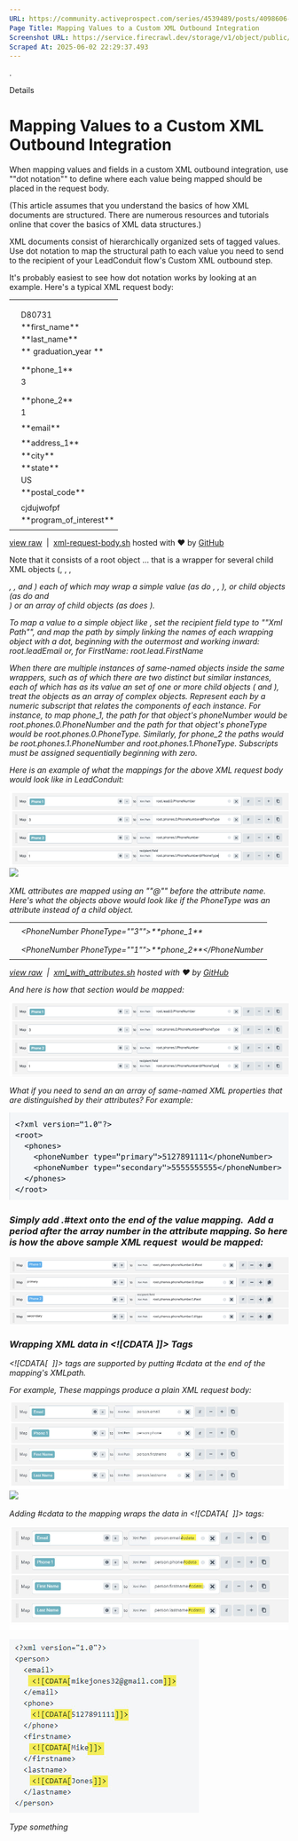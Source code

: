 ```yaml
---
URL: https://community.activeprospect.com/series/4539489/posts/4098606-mapping-values-to-a-custom-xml-outbound-integration
Page Title: Mapping Values to a Custom XML Outbound Integration
Screenshot URL: https://service.firecrawl.dev/storage/v1/object/public/media/screenshot-4826f5ae-23cd-440f-ab4e-700efaee67b2.png
Scraped At: 2025-06-02 22:29:37.493
---
```


.

Details

# Mapping Values to a Custom XML Outbound Integration

When mapping values and fields in a custom XML outbound integration, use ""dot notation"" to define where each value being mapped should be placed in the request body.

(This article assumes that you understand the basics of how XML documents are structured. There are numerous resources and tutorials online that cover the basics of XML data structures.)

XML documents consist of hierarchically organized sets of tagged values. Use dot notation to map the structural path to each value you need to send to the recipient of your LeadConduit flow's Custom XML outbound step.

It's probably easiest to see how dot notation works by looking at an example. Here's a typical XML request body:

|     |     |
| --- | --- |
|  | <?xml version=""1.0"" encoding=""UTF-8""?> |
|  | <root> |
|  | <lead> |
|  | <Acode>D80731</Acode> |
|  | <FirstName>\*\*first\_name\*\*</FirstName> |
|  | <LastName>\*\*last\_name\*\*</LastName> |
|  | <HSGraduationYear>\*\* graduation\_year \*\*</HSGraduationYear> |
|  | </lead> |
|  | <phones> |
|  | <PhoneNumber>\*\*phone\_1\*\*</PhoneNumber> |
|  | <PhoneType>3</PhoneType> |
|  | </phones> |
|  | <phones> |
|  | <PhoneNumber>\*\*phone\_2\*\*</PhoneNumber> |
|  | <PhoneType>1</PhoneType> |
|  | </phones> |
|  | <leadEmail>\*\*email\*\*</leadEmail> |
|  | <address> |
|  | <Line1>\*\*address\_1\*\*</Line1> |
|  | <City>\*\*city\*\*</City> |
|  | <State>\*\*state\*\*</State> |
|  | <Country>US</Country> |
|  | <Zip>\*\*postal\_code\*\*</Zip> |
|  | </address> |
|  | <passcode>cjdujwofpf</passcode> |
|  | <programTypeCode>\*\*program\_of\_interest\*\*</programTypeCode> |
|  | </root> |

[view raw](https://gist.github.com/activeprospect-support/00026880a526fa72b34b6b55fe981474/raw/79c44aed4e6f0ee4fb5b7f8a8361b75ba8606a77/xml-request-body.sh)  \|  [xml-request-body.sh](https://gist.github.com/activeprospect-support/00026880a526fa72b34b6b55fe981474#file-xml-request-body-sh) hosted with ❤ by [GitHub](https://github.com/)

Note that it consists of a root object <root>...</root> that is a wrapper for several child XML objects (<lead>, <phones>, <leadEmail>, <address>, <passcode>, and <programTypeCode>) each of which may wrap a simple value (as do <leadEmail>, <passcode>, <programTypeCode>), or child objects (as do <lead> and <address>) or an array of child objects (as does <phones>).

To map a value to a simple object like <leadEmail>, set the recipient field type to ""Xml Path"", and map the path by simply linking the names of each wrapping object with a dot, beginning with the outermost and working inward: root.leadEmail or, for FirstName: root.lead.FirstName

When there are multiple instances of same-named objects inside the same wrappers, such as <phones> of which there are two distinct but similar instances, each of which has as its value an set of one or more child objects (<PhoneNumber> and <PhoneType>), treat the <phones> objects as an array of complex objects. Represent each by a numeric subscript that relates the components of each instance. For instance, to map phone\_1, the path for that object's phoneNumber would be root.phones.0.PhoneNumber and the path for that object's phoneType would be root.phones.0.PhoneType. Similarly, for phone\_2 the paths would be root.phones.1.PhoneNumber and root.phones.1.PhoneType. Subscripts must be assigned sequentially beginning with zero.

Here is an example of what the mappings for the above XML request body would look like in LeadConduit:

![](images/image-1.png)![](https://content0.bloomfire.com/thumbnails/contents/002/385/650/original.png?f=1606856096&Expires=1748906968&Signature=eSKwZT0RanwNCPLVP89W3wYH6Wj3bFRt2-6Wi7L88~LOg~9wS5QfqyH2u8KSPIaUtNBhkM946-tUmLMyqmA54pR4yXrYY77AKLLbyTb7q~GjNZkBnQM86QxS9GFayX75piPhq50Bj5KqlDrx2z~FSFzZdybxuclBzw7wpSFygp129K9YJ29N~qfoxpyiNbioxU-Vq72X6heTcsOHOJWdnvrEiMpHehLua9SiCDUEuTBK1-vYBJhcRzWSVyVuBq1gLC7m5215l3ZT1ey24jiK1SEFPUaQRv7OgSRWHjFJIbqLZxS3iLuSG86TJv4D8OJQX8sMx279rW1DQjJHXO5Otw__&Key-Pair-Id=APKAIDFCFZ2UHE5LPIUA)

XML attributes are mapped using an ""@"" before the attribute name. Here's what the <phones> objects above would look like if the PhoneType was an attribute instead of a child object.

|     |     |
| --- | --- |
|  | <phones> |
|  | <PhoneNumber PhoneType=""3"">\*\*phone\_1\*\*</PhoneNumber> |
|  | </phones> |
|  | <phones> |
|  | <PhoneNumber PhoneType=""1"">\*\*phone\_2\*\*</PhoneNumber |
|  | </phones> |

[view raw](https://gist.github.com/activeprospect-support/34f90a4c621db8b9c77cea82e329f9ed/raw/51e3de5d23a632b1f422b8d072639192d8b62047/xml_with_attributes.sh)  \|  [xml\_with\_attributes.sh](https://gist.github.com/activeprospect-support/34f90a4c621db8b9c77cea82e329f9ed#file-xml_with_attributes-sh) hosted with ❤ by [GitHub](https://github.com/)

And here is how that section would be mapped:

![](images/image-2.png)

What if you need to send an an array of same-named XML properties that are distinguished by their attributes? For example:

![](images/image-3.png)

### Simply add **.\#text** onto the end of the value mapping.  Add a period after the array number in the attribute mapping. So here is how the above sample XML request  would be mapped:

![](images/image-4.png)

### Wrapping XML data in <!\[CDATA \]\]> Tags

<!\[CDATA\[  \]\]> tags are supported by putting #cdata at the end of the mapping's XMLpath.

For example, These mappings produce a plain XML request body:

![](images/image-5.png)![](https://content2.bloomfire.com/thumbnails/contents/002/645/113/original.png?f=1618259937&Expires=1748906968&Signature=A0tHv4FzJdmbAy3e5HjfCfZhnH0SOLJJf5M4cAN5eeVgSefxIvlIOiRMivfdJMx8nQVQ38zCH75k~Vx-TSS3xjJXZN7P9oj7bnO4eYGB2VTW~SZp9PaYWUVoXaR6FdagDzPK~8I4pPxHW5aeRzJmfjEj-8bfKtftr22KYHjQPRQ13fusoypjd9Cyz~rvGKCYUC63E9bS~hViCDck44QIB8CgGNrqdqS-JnwqCQyvwH0MgHtRel9NqkYAI4ilNO8ykCS6xVW2lgG9UY515zQuLg9Q7mMZ-77mvfApWEZ~a0Eb34DSGxI~olb9j8-B-McjAiBv1bzCDhp2uJ7-BYiuyA__&Key-Pair-Id=APKAIDFCFZ2UHE5LPIUA)

Adding #cdata to the mapping wraps the data in <!\[CDATA\[  \]\]> tags:

![](images/image-6.png)

![](images/image-7.png)

Type something
